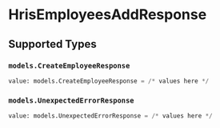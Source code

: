 # HrisEmployeesAddResponse


## Supported Types

### `models.CreateEmployeeResponse`

```python
value: models.CreateEmployeeResponse = /* values here */
```

### `models.UnexpectedErrorResponse`

```python
value: models.UnexpectedErrorResponse = /* values here */
```

